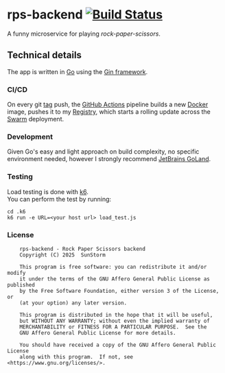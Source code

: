 # rps-backend [![Build Status](https://github.com/based-zrt/rps-backend/actions/workflows/build.yml/badge.svg)](https://github.com/based-zrt/rps-backend/actions/workflows/build.yml)

A funny microservice for playing *rock-paper-scissors*.

## Technical details

The app is written in [Go](https://go.dev/) using the [Gin framework](https://github.com/gin-gonic/gin).  

### CI/CD
On every git [tag](https://git-scm.com/book/en/v2/Git-Basics-Tagging) push, the [GitHub Actions](https://github.com/features/actions) pipeline builds a new [Docker](https://www.docker.com/) image, 
pushes it to my [Registry](https://docs.docker.com/registry/), which starts a rolling update across the [Swarm](https://docs.docker.com/engine/swarm/) deployment.

### Development
Given Go's easy and light approach on build complexity, no specific environment needed,
however I strongly recommend [JetBrains GoLand](https://www.jetbrains.com/go/).

### Testing
Load testing is done with [k6](https://k6.io/).  
You can perform the test by running:
```shell
cd .k6
k6 run -e URL=<your host url> load_test.js
```

### License
```
    rps-backend - Rock Paper Scissors backend
    Copyright (C) 2025  SunStorm

    This program is free software: you can redistribute it and/or modify
    it under the terms of the GNU Affero General Public License as published
    by the Free Software Foundation, either version 3 of the License, or
    (at your option) any later version.

    This program is distributed in the hope that it will be useful,
    but WITHOUT ANY WARRANTY; without even the implied warranty of
    MERCHANTABILITY or FITNESS FOR A PARTICULAR PURPOSE.  See the
    GNU Affero General Public License for more details.

    You should have received a copy of the GNU Affero General Public License
    along with this program.  If not, see <https://www.gnu.org/licenses/>.
```